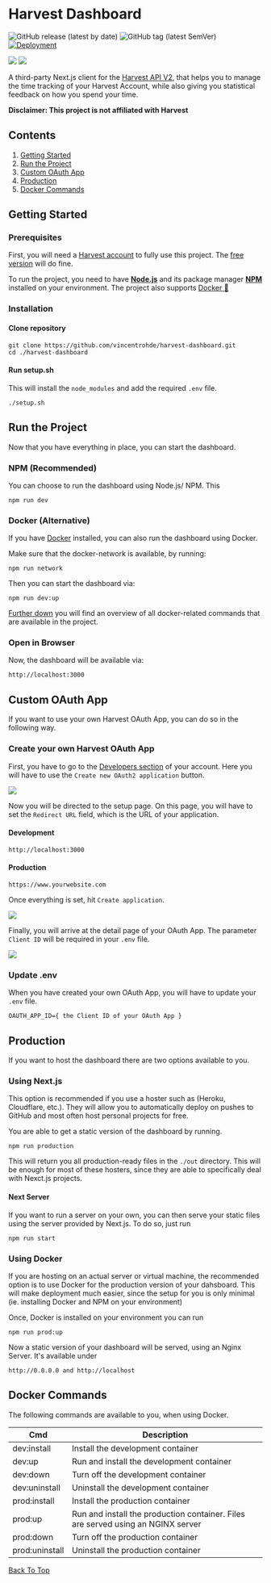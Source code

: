 # Harvest Dashboard

![GitHub release (latest by date)](https://img.shields.io/github/v/release/vincentrohde/harvest-dashboard)
![GitHub tag (latest SemVer)](https://img.shields.io/github/v/tag/vincentrohde/harvest-dashboard)
[![Deployment](https://github.com/vincentrohde/harvest-dashboard/actions/workflows/deploy.yml/badge.svg)](https://github.com/vincentrohde/harvest-dashboard/actions/workflows/deploy.yml)

[![](https://tokei.rs/b1/github/vincentrohde/harvest-dashboard?category=code)](https://github.com/vincentrohde/harvest-dashboard)
[![](https://tokei.rs/b1/github/vincentrohde/harvest-dashboard?category=files)](https://github.com/vincentrohde/harvest-dashboard)

A third-party Next.js client for the [Harvest API V2](https://help.getharvest.com/api-v2/), that helps you to manage the time tracking of your Harvest Account, while also giving you statistical feedback on how you spend your time.

**Disclaimer: This project is not affiliated with Harvest**


## Contents

1. [Getting Started](#getting-started)
2. [Run the Project](#run-the-project)
3. [Custom OAuth App](#custom-oauth-app)
4. [Production](#production)
5. [Docker Commands](#docker-commands)

## Getting Started

### Prerequisites

First, you will need a [Harvest account](https://www.getharvest.com) to fully use this project. The [free version](https://www.getharvest.com/pricing) will do fine. 

To run the project, 
you need to have **[Node.js](https://nodejs.org/en/)** and its package manager **[NPM](https://www.npmjs.com/)** installed on your environment. The project also supports [Docker 🐋](https://www.docker.com/)

### Installation

#### Clone repository

```
git clone https://github.com/vincentrohde/harvest-dashboard.git
cd ./harvest-dashboard
```

#### Run setup.sh

This will install the `node_modules` and add the required `.env` file.

```
./setup.sh
```

## Run the Project

Now that you have everything in place, you can start the dashboard.

### NPM (Recommended)

You can choose to run the dashboard using Node.js/ NPM. This

```
npm run dev
```

### Docker (Alternative)

If you have [Docker](https://www.docker.com/) installed, you can also run the dashboard using Docker.

Make sure that the docker-network is available, by running:

```
npm run network
```

Then you can start the dashboard via:

```
npm run dev:up
```

[Further down](#docker-commands) you will find an overview of all docker-related commands that are available in the project.

### Open in Browser

Now, the dashboard will be available via:

```
http://localhost:3000
```

## Custom OAuth App

If you want to use your own Harvest OAuth App, you can do so in the following way.

### Create your own Harvest OAuth App

First, you have to go to the [Developers section](https://id.getharvest.com/developers) of your account. Here you will have to use the `Create new OAuth2 application` button.

![](./assets/oauth-create.png)

Now you will be directed to the setup page. On this page, you will have to set the `Redirect URL` field, which is the URL of your application.

#### Development

```
http://localhost:3000
```

#### Production

```
https://www.yourwebsite.com
```

Once everything is set, hit `Create application`.

![](./assets/oauth-setup.png)

Finally, you will arrive at the detail page of your OAuth App. The parameter `Client ID` will be required in your `.env` file.

![](./assets/oauth-secrets.png)

### Update .env

When you have created your own OAuth App, you will have to update your `.env` file.

```
OAUTH_APP_ID={ the Client ID of your OAuth App }
```

## Production

If you want to host the dashboard there are two options available to you. 

### Using Next.js

This option is recommended if you use a hoster such as (Heroku, Cloudflare, etc.). They will allow you to automatically deploy on pushes to GitHub and most often host personal projects for free.

You are able to get a static version of the dashboard by running. 

```
npm run production
```

This will return you all production-ready files in the `./out` directory. This will be enough for most of these hosters, since they are able to specifically deal with Nexct.js projects.

#### Next Server

If you want to run a server on your own, you can then serve your static files using the server provided by Next.js. To do so, just run

```
npm run start
```

### Using Docker

If you are hosting on an actual server or virtual machine, the recommended option is to use Docker for the production version of your dahsboard. This will make deployment much easier, since the setup for you is only minimal (ie. installing Docker and NPM on your environment)

Once, Docker is installed on your environment you can run

```
npm run prod:up
```

Now a static version of your dashboard will be served, using an Nginx Server. It's available under

```
http://0.0.0.0 and http://localhost
```

## Docker Commands

The following commands are available to you, when using Docker.

| **Cmd**        | **Description**                                                                 |
|----------------|---------------------------------------------------------------------------------|
| dev:install    | Install the development container                                               |
| dev:up         | Run and install the development container                                       |
| dev:down       | Turn off the development container                                              |
| dev:uninstall  | Uninstall the development container                                             |
| prod:install   | Install the production container                                                |
| prod:up        | Run and install the production container. Files are served using an NGINX server |
| prod:down      | Turn off the production container                                               |
| prod:uninstall | Uninstall the production container                                              |



<a href="#harvest-dashboard">Back To Top</a>
